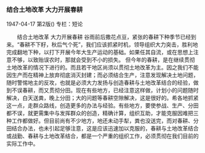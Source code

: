 ### 结合土地改革  大力开展春耕

1947-04-17
第2版()
专栏：短论

　　结合土地改革
    大力开展春耕
    谷雨前后撒花点豆，紧张的春耕下种季节已经到来。“春耕不下籽，秋后气个死”，我们应该抓紧时机，领导组织大力突击，胜利地完成翻地下种，以打下开展今年大生产运动的基础。如果任其自流，或在思想上注意不够，以致贻误农时，那就会受到不小的损失。
    但今年的春耕，是在继续贯彻土地改革的情况下进行的。而且若干地区尚须以贯彻土地改革为主。因之我们不能因生产而在精神上放弃彻底消灭封建；而必须结合生产，注意发现解决土地问题，随时警惕地主的反攻，也就是必须大力发扬与创造春耕与土地改革结合的经验，做到不误春耕，而又贯彻分田。现在有些地方，已经注意这样做，计划小的问题随时解决，白天送粪，晚上分田；大的问题等春耕空隙解决，这是很好的。希各地抓紧这一点，走群众路线，创造更多的办法与经验。有些地方，要使参战、生产、分田都不误，就更需集中与发挥群众的创造，精确计算，组织互助，才能克服因难把三种工作都做好。但目前尚有不少地方，地还未动手犁，粪也没送完，而对春耕、分田结合办法，也未引起足够注意，这是应该迅速加以克服的，春耕与土地改革结合或战勤、春耕与土地改革结合，都是一个严重的组织工作，必须贯彻在我们目前的实际工作中。
